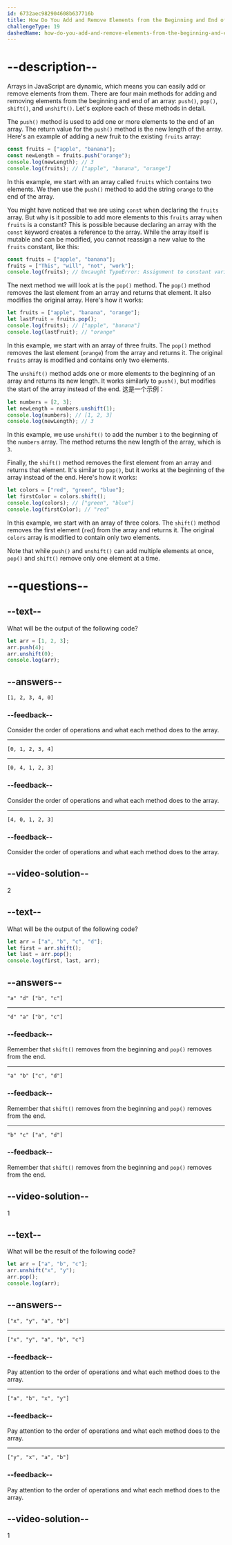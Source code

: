 ```yaml
---
id: 6732aec982904608b637716b
title: How Do You Add and Remove Elements from the Beginning and End of an Array?
challengeType: 19
dashedName: how-do-you-add-and-remove-elements-from-the-beginning-and-end-of-an-array
---
```


# --description--

Arrays in JavaScript are dynamic, which means you can easily add or remove elements from them. There are four main methods for adding and removing elements from the beginning and end of an array: `push()`, `pop()`, `shift()`, and `unshift()`. Let's explore each of these methods in detail.

The `push()` method is used to add one or more elements to the end of an array. The return value for the `push()` method is the new length of the array. Here's an example of adding a new fruit to the existing `fruits` array:

```js
const fruits = ["apple", "banana"];
const newLength = fruits.push("orange");
console.log(newLength); // 3
console.log(fruits); // ["apple", "banana", "orange"]
```

In this example, we start with an array called `fruits` which contains two elements. We then use the `push()` method to add the string `orange` to the end of the array.

You might have noticed that we are using `const` when declaring the `fruits` array. But why is it possible to add more elements to this `fruits` array when `fruits` is a constant? This is possible because declaring an array with the `const` keyword creates a reference to the array. While the array itself is mutable and can be modified, you cannot reassign a new value to the `fruits` constant, like this:

```js
const fruits = ["apple", "banana"];
fruits = ["This", "will", "not", "work"];
console.log(fruits); // Uncaught TypeError: Assignment to constant variable. 
```

The next method we will look at is the `pop()` method. The `pop()` method removes the last element from an array and returns that element. It also modifies the original array. Here's how it works:

```js
let fruits = ["apple", "banana", "orange"];
let lastFruit = fruits.pop();
console.log(fruits); // ["apple", "banana"]
console.log(lastFruit); // "orange"
```

In this example, we start with an array of three fruits. The `pop()` method removes the last element (`orange`) from the array and returns it. The original `fruits` array is modified and contains only two elements.

The `unshift()` method adds one or more elements to the beginning of an array and returns its new length. It works similarly to `push()`, but modifies the start of the array instead of the end. 这是一个示例：

```js
let numbers = [2, 3];
let newLength = numbers.unshift(1);
console.log(numbers); // [1, 2, 3]
console.log(newLength); // 3
```

In this example, we use `unshift()` to add the number `1` to the beginning of the `numbers` array. The method returns the new length of the array, which is `3`.

Finally, the `shift()` method removes the first element from an array and returns that element. It's similar to `pop()`, but it works at the beginning of the array instead of the end. Here's how it works:

```js
let colors = ["red", "green", "blue"];
let firstColor = colors.shift();
console.log(colors); // ["green", "blue"]
console.log(firstColor); // "red"
```

In this example, we start with an array of three colors. The `shift()` method removes the first element (`red`) from the array and returns it. The original `colors` array is modified to contain only two elements.

Note that while `push()` and `unshift()` can add multiple elements at once, `pop()` and `shift()` remove only one element at a time.

# --questions--

## --text--

What will be the output of the following code?

```js
let arr = [1, 2, 3];
arr.push(4);
arr.unshift(0);
console.log(arr);
```

## --answers--

`[1, 2, 3, 4, 0]`

### --feedback--

Consider the order of operations and what each method does to the array.

---

`[0, 1, 2, 3, 4]`

---

`[0, 4, 1, 2, 3]`

### --feedback--

Consider the order of operations and what each method does to the array.

---

`[4, 0, 1, 2, 3]`

### --feedback--

Consider the order of operations and what each method does to the array.

## --video-solution--

2

## --text--

What will be the output of the following code?

```js
let arr = ["a", "b", "c", "d"];
let first = arr.shift();
let last = arr.pop();
console.log(first, last, arr);
```

## --answers--

`"a" "d" ["b", "c"]`

---

`"d" "a" ["b", "c"]`

### --feedback--

Remember that `shift()` removes from the beginning and `pop()` removes from the end.

---

`"a" "b" ["c", "d"]`

### --feedback--

Remember that `shift()` removes from the beginning and `pop()` removes from the end.

---

`"b" "c" ["a", "d"]`

### --feedback--

Remember that `shift()` removes from the beginning and `pop()` removes from the end.

## --video-solution--

1

## --text--

What will be the result of the following code?

```js
let arr = ["a", "b", "c"];
arr.unshift("x", "y");
arr.pop();
console.log(arr);
```

## --answers--

`["x", "y", "a", "b"]`

---

`["x", "y", "a", "b", "c"]`

### --feedback--

Pay attention to the order of operations and what each method does to the array.

---

`["a", "b", "x", "y"]`

### --feedback--

Pay attention to the order of operations and what each method does to the array.

---

`["y", "x", "a", "b"]`

### --feedback--

Pay attention to the order of operations and what each method does to the array.

## --video-solution--

1
